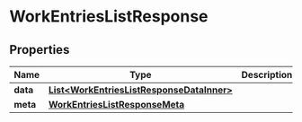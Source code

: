 

# WorkEntriesListResponse


## Properties

| Name | Type | Description | Notes |
|------------ | ------------- | ------------- | -------------|
|**data** | [**List&lt;WorkEntriesListResponseDataInner&gt;**](WorkEntriesListResponseDataInner.md) |  |  [optional] |
|**meta** | [**WorkEntriesListResponseMeta**](WorkEntriesListResponseMeta.md) |  |  [optional] |



